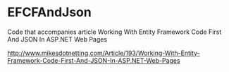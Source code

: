 EFCFAndJson
===========

Code that accompanies article Working With Entity Framework Code First And JSON In ASP.NET Web Pages

http://www.mikesdotnetting.com/Article/193/Working-With-Entity-Framework-Code-First-And-JSON-In-ASP.NET-Web-Pages